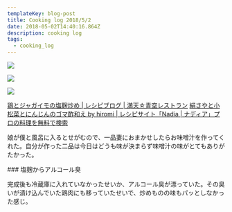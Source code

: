 ```yaml
---
templateKey: blog-post
title: Cooking log 2018/5/2
date: 2018-05-02T14:40:16.864Z
description: cooking log
tags:
  - cooking_log
---
```

![](/img/2018-05-02-19-34-14.jpeg)

![](/img/2018-05-02-19-47-36.jpeg)

![](/img/2018-05-02-19-47-50.jpeg)

[鶏とジャガイモの塩麹炒め | レシピブログ | 満天☆青空レストラン](http://www.ntv.co.jp/aozora/recipes/2012/05/post-578.html)
[絹さやと小松菜とにんじんのゴマ酢和え by hiromi | レシピサイト「Nadia | ナディア」プロの料理を無料で検索](https://oceans-nadia.com/user/14033/recipe/114416)

娘が僕と風呂に入るとせがむので、一品妻におまかせしたらお味噌汁を作ってくれた。自分が作った二品は今日はどうも味が決まらず味噌汁の味がとてもありがたかった。

\### 塩麹からアルコール臭

完成後も冷蔵庫に入れていなかったせいか、アルコール臭が漂っていた。その臭いが漬け込んでいた鶏肉にも移っていたせいで、炒めものの味もパッとしなかった感じ。
